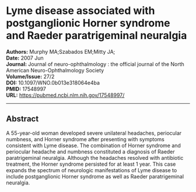 # Lyme disease associated with postganglionic Horner syndrome and Raeder paratrigeminal neuralgia

**Authors:** Murphy MA;Szabados EM;Mitty JA;  
**Date:** 2007 Jun  
**Journal:** Journal of neuro-ophthalmology : the official journal of the North American Neuro-Ophthalmology Society  
**Volume/Issue:** 27/2  
**DOI:** 10.1097/WNO.0b013e318064e4ba  
**PMID:** 17548997  
**URL:** https://pubmed.ncbi.nlm.nih.gov/17548997/

---

## Abstract

A 55-year-old woman developed severe unilateral headaches, periocular numbness, and Horner syndrome after presenting with symptoms consistent with Lyme disease. The combination of Horner syndrome and periocular headache and numbness constituted a diagnosis of Raeder paratrigeminal neuralgia. Although the headaches resolved with antibiotic treatment, the Horner syndrome persisted for at least 1 year. This case expands the spectrum of neurologic manifestations of Lyme disease to include postganglionic Horner syndrome as well as Raeder paratrigeminal neuralgia.
